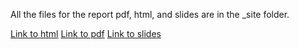 All the files for the report pdf, html, and slides are in the _site folder.

[Link to html](https://yu-carl.github.io/wdi_quarto/report.html)
[Link to pdf](https://yu-carl.github.io/wdi_quarto/report.pdf)
[Link to slides](https://rawcdn.githack.com/Yu-Carl/wdi_quarto/c06e5bfad5a5e87853b5d839f4e9e5cf73e90f9b/docs/slides.html#/title-slide)